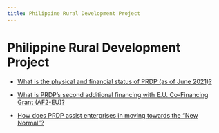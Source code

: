 ```yaml
---
title: Philippine Rural Development Project
---
```


# Philippine Rural Development Project


 - [What is the physical and financial status of PRDP (as of June 2021)?](/other-priority-programs-and-projects/philippine-rural-development-project/what-is-the-physical-and-financial-status-of-prdp-as-of-june-2021)
    
 - [What is PRDP’s second additional financing with E.U. Co-Financing Grant (AF2-EU)?](/other-priority-programs-and-projects/philippine-rural-development-project/what-is-prdps-second-additional-financing-with-eu-co-financing-grant-af2-eu)
    
 - [How does PRDP assist enterprises in moving towards the “New Normal”?](/other-priority-programs-and-projects/philippine-rural-development-project/how-does-prdp-assist-enterprises-in-moving-towards-the-new-normal)
    
